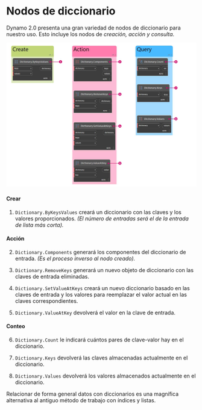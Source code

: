 # Nodos de diccionario

Dynamo 2.0 presenta una gran variedad de nodos de diccionario para nuestro uso. Esto incluye los nodos de _creación, acción y consulta_.

![](../images/5-5/2/dictionarynodes-nodes.jpg)

#### Crear

1. `Dictionary.ByKeysValues` creará un diccionario con las claves y los valores proporcionados. _(El número de entradas será el de la entrada de lista más corta)._

#### Acción

2. `Dictionary.Components` generará los componentes del diccionario de entrada. _(Es el proceso inverso al nodo creado)._

3. `Dictionary.RemoveKeys` generará un nuevo objeto de diccionario con las claves de entrada eliminadas.

4. `Dictionary.SetValueAtKeys` creará un nuevo diccionario basado en las claves de entrada y los valores para reemplazar el valor actual en las claves correspondientes.

5. `Dictionary.ValueAtKey` devolverá el valor en la clave de entrada.

#### Conteo

6. `Dictionary.Count` le indicará cuántos pares de clave-valor hay en el diccionario.

7. `Dictionary.Keys` devolverá las claves almacenadas actualmente en el diccionario.

8. `Dictionary.Values` devolverá los valores almacenados actualmente en el diccionario.

Relacionar de forma general datos con diccionarios es una magnífica alternativa al antiguo método de trabajo con índices y listas.
